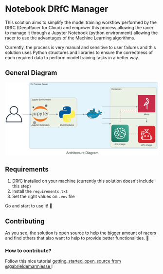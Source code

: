# Notebook DRfC Manager

This solution aims to simplify the model training workflow performed by the DRfC (DeepRacer for Cloud) and empower this process allowing the racer to manage it through a Jupyter Notebook (python environment) allowing the racer to use the advantages of the Machine Learning algorithms.

Currently, the process is very manual and sensitive to user failures and this solution uses Python structures and libraries to ensure the correctness of each required data to perform model training tasks in a better way.


## General Diagram

![](./docs/architecture_diagram.png)

## Requirements

1. DRfC installed on your machine (currently this solution doesn't include this step)
2. Install the `requirements.txt`
3. Set the right values on `.env` file

Go and start to use it! :rocket:

## Contributing

As you see, the solution is open source to help the bigger amount of racers and find others that also want to help to provide better functionalities. :handshake:

### How to contribute?

Follow this nice tutorial [getting_started_open_source from @gabrieldemarmiesse
](https://github.com/gabrieldemarmiesse/getting_started_open_source)!